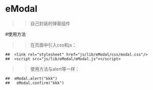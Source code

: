 # eModal
>> 自己封装的弹窗组件

#使用方法
>> 在页面中引入css和js：

    ##  <link rel="stylesheet" href="js/lib/eModal/css/modal.css"/>
    ##  <script src="js/lib/eModal/eModal.js"></script>
    
    
>> 使用方法与alert等一样：

    ##  eModal.alert("kkk")
    ##   eModal.confirm("kkk")
    
    
